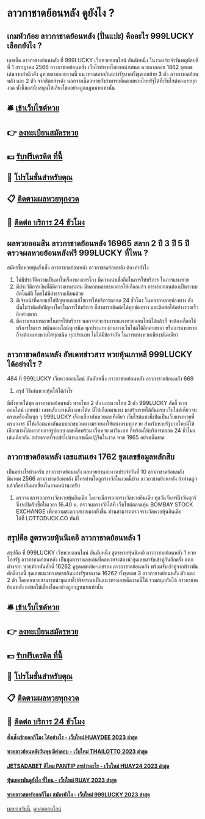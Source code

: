 # ลาวกาชาดย้อนหลัง ดูยังไง ?
## เกมหัวก้อย ลาวกาชาดย้อนหลัง (ปั่นแปะ) คืออะไร 999LUCKY เลือกยังไง ?
เลขเด็ด ลาวกาชาดย้อนหลัง ที่ 999LUCKY เว็บหวยออนไลน์ อันดับหนึ่ง ในงวดประจำวันพฤหัสบดีที่ 1 กรกฎาคม 2566 ลาวกาชาดย้อนหลัง เว็บไซต์หวยไทยขอนำเสนอ หวยลาภลอย 1862 ชุดเลขเด่นจากสำนักดัง ดูหวยลาภลอยงวดนี้ แนวทางสลากกินแบ่งรัฐบาลทั้งชุดเลขท้าย 3 ตัว ลาวกาชาดย้อนหลัง และ 2 ตัว จากสิตยสารดัง นอกจากนี้คอหวยยังสามารถติดตามหวยไทยรัฐได้ที่เว็บไซต์ของเราทุกงวด ทั้งนี้ขอสนับสนุนให้เสี่ยงโชคอย่างถูกกฎหมายเท่านั้น

## 🛎 [เข้าเว็บไซต์หวย](https://bit.ly/3BG5bNw)
## 👉 [ลงทะเบียนสมัครหวย](https://bit.ly/3BG5bNw)
## 💵 [รับฟรีเครดิต ที่นี้](https://bit.ly/3C3mvgS)
## 👑 [โปรโมชั่นสำหรับตุณ](https://bit.ly/3C3mvgS)
## 📋 [ติดตามผลหวยทุกงวด](https://bit.ly/3C3mvgS)
## 📱 [ติดต่อ บริการ 24 ชัวโมง](https://bit.ly/3C3mvgS)

## ผลหวยออมสิน ลาวกาชาดย้อนหลัง 16965 สลาก 2 ปี 3 ปี 5 ปี ตรวจผลหวยย้อนหลังฟรี 999LUCKY ที่ไหน ?
สมัครซื้อหวยหุ้นฮั่งเส็ง ลาวกาชาดย้อนหลัง ลาวกาชาดย้อนหลัง ต้องทำยังไง
1. ไม่มีประวัติความเป็นมาในเรื่องของการโกง มีความน่าเชื่อถือในการให้บริการ ในการแทงหวย
2. มีประวัติการเงินที่ดีมีความเหมาะสม มีหลากหลายธนาคารให้เลือกแล้ว การฝากถอนต้องเป็นระบบอัตโนมัติ โดยไม่มีค่าธรรมเนียมด้วย
3. มีเจ้าหน้าที่คอยแก้ไขปัญหาและแก้ไขการให้บริการตลอด 24 ชั่วโมง ในหลากหลายช่องทาง ดังนั้นไม่ว่าติดขัดปัญหาใดๆในการให้บริการ ก็สามารถติดต่อได้ทุกช่องทาง และติดต่อได้อย่างรวดเร็วอีกต่างหาก
4. มีความหลากหลายในการให้บริการ นอกจากจะสามารถแทงหวยออนไลน์ได้แล้วก็ จะต้องเลือกใช้บริการในการ พนันออนไลน์ทุกชนิด ทุกประเภท ผ่านทางเว็บไซต์ได้อีกต่างหาก หรือการแทงหวยก็จะต้องแทงหวยได้ทุกชนิด ทุกประเภท ไม่ได้มีข้อจำกัด ในการแทงหวยเพียงชนิดเดียว

## ลาวกาชาดย้อนหลัง อัพเดทข่าวสาร หวยหุ้นเกาหลี 999LUCKY ได้อย่างไร ?
484 ที่ 999LUCKY เว็บหวยออนไลน์ อันดับหนึ่ง ลาวกาชาดย้อนหลัง ลาวกาชาดย้อนหลัง 669
1. สรุป วิธีเล่นหวยหุ้นให้ได้กําไร

มีทั้งหวยได้ชุด ลาวกาชาดย้อนหลัง หวยไทย 2 ตัว และหวยไทย 3 ตัว 999LUCKY ลัคกี้ หวยออนไลน์ เลขหน้า เลขหลัง แทงเต็ง แทงโต้ด มีให้เลือกมาแทง มาสร้างรายได้กันครบ เว็บไซต์เดียวจบครบเครื่องในทุก ๆ 999LUCKY เรื่องเกี่ยวกับหวยเลยทีเดียว
เว็บไซต์แห่งนี้เปิดเป็นเว็บแทงหวยที่ครบวงจร มีให้เลือกแทงกันแบบยกขบวนความรวยมาให้แทงครบทุกหวย สำหรับหวยรัฐบาลไทยมีให้เลือกแทงได้หลากหลายรูปแบบ
เลขเด็ดพร้อม เว็บหวย มาวินเบท ก็พร้อมให้บริการตลอด 24 ชั่วโมงเช่นเดียวกัน อย่าพลาดที่จะเข้าไปแทงเลขเด็ดปฏิจีนในงวด หวย 1965 อย่างเด็ดขาด

## ลาวกาชาดย้อนหลัง เลขแสนเฮง 1762 ชุดเลขข้อมูลหลักสิบ
เป็นอย่างไรบ้างครับ ลาวกาชาดย้อนหลัง ผลหวยฮานอยงวดประจำวันที่ 10 ลาวกาชาดย้อนหลัง มีนาคม 2566 ลาวกาชาดย้อนหลัง มีใครท่านใดถูกรางวัลในงวดนี้บ้าง ลาวกาชาดย้อนหลัง ถ้าท่านถูกแล้วก็อย่าลืมมาเสี่ยงในงวดหน้านะครับ
1. ตรวจผลการออกรางวัลหวยหุ้นอินเดีย โดยจะมีการออกรางวัลหวยอินเดีย ทุกวันจันทร์ถึงวันศุกร์ ซึ่งจะปิดรับซื้อในเวลา 16.40 น. ตรวจผลรางวัลได้ที่ เว็บไซต์ตลาดหุ้น BOMBAY STOCK EXCHANGE เพื่อความสะดวกสบายมากยิ่งขึ้น ท่านสามารถตรวจรางวัลหวยหุ้นอินเดีย ได้ที่ LOTTODUCK.CO ทันที

## สรุปคือ สูตรหวยหุ้นนิเคอิ ลาวกาชาดย้อนหลัง 1
สรุปคือ ที่ 999LUCKY เว็บหวยออนไลน์ อันดับหนึ่ง สูตรหวยหุ้นนิเคอิ ลาวกาชาดย้อนหลัง 1 หวยไทยรัฐ ลาวกาชาดย้อนหลัง เป็นชุดตารางเลขเด่นที่คอหวยจะต้องนำชุดเลขมาจับเข้าคู่กันอีกครั้ง แตกต่างจาก หวยท้าวพันศักดิ์ 16262 ดูชุดเลขเด่น-เลขรอง ลาวกาชาดย้อนหลัง พร้อมจับเข้าคู่จากท้าวพันศักดิ์งวดนี้ ชุดเลขแนวทางสลากกินแบ่งรัฐบาลงวด 16262 ทั้งชุดเลข 3 ลาวกาชาดย้อนหลัง ตัว และ 2 ตัว โดยคอหวยสามารถนำชุดเลขไปพิจารณาเป็นแนวทางเลขเด็ดงวดนี้ได้ รวมสนุกกันได้ ลาวกาชาดย้อนหลัง แต่ขอให้เสี่ยงโชคอย่างถูกกฎหมายเท่านั้น

## 🛎 [เข้าเว็บไซต์หวย](https://bit.ly/3BG5bNw)
## 👉 [ลงทะเบียนสมัครหวย](https://bit.ly/3BG5bNw)
## 💵 [รับฟรีเครดิต ที่นี้](https://bit.ly/3C3mvgS)
## 👑 [โปรโมชั่นสำหรับตุณ](https://bit.ly/3C3mvgS)
## 📋 [ติดตามผลหวยทุกงวด](https://bit.ly/3C3mvgS)
## 📱 [ติดต่อ บริการ 24 ชัวโมง](https://bit.ly/3C3mvgS)

#### [ฮั่งเส็งเช้าออกกี่โมง ได้อย่างไร - เว็บใหม่ HUAYDEE 2023 ล่าสุด](https://atom.io/themes/ฮั่งเส็งเช้าออกกี่โมง%20ได้อย่างไร%20-%20เว็บใหม่%20huaydee%202023%20ล่าสุด)
#### [หวยลาวย้อนหลังวันพุธ มีคำตอบ - เว็บใหม่ THAILOTTO 2023 ล่าสุด](https://atom.io/themes/หวยลาวย้อนหลังวันพุธ%20มีคำตอบ%20-%20เว็บใหม่%20thailotto%202023%20ล่าสุด)
#### [JETSADABET ดีไหม PANTIP สรุปว่าอะไร - เว็บใหม่ HUAY24 2023 ล่าสุด](https://atom.io/themes/jetsadabet%20ดีไหม%20pantip%20สรุปว่าอะไร%20-%20เว็บใหม่%20huay24%202023%20ล่าสุด)
#### [หุ้นเยอรมันดูยังไง ที่ไหน - เว็บใหม่ RUAY 2023 ล่าสุด](https://atom.io/themes/หุ้นเยอรมันดูยังไง%20ที่ไหน%20-%20เว็บใหม่%20ruay%202023%20ล่าสุด)
#### [หวยลาวสตาร์ออกกี่โมง สมัครยังไง - เว็บใหม่ 999LUCKY 2023 ล่าสุด](https://atom.io/themes/หวยลาวสตาร์ออกกี่โมง%20สมัครยังไง%20-%20เว็บใหม่%20999lucky%202023%20ล่าสุด)

[ผลบอลวันนี้](https://siamsport.tv "ผลบอลวันนี้"), [ดูบอลออนไลน์](https://siamsport.tv/ดูบอลสด "ดูบอลออนไลน์")